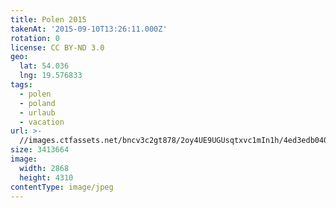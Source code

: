```yaml
---
title: Polen 2015
takenAt: '2015-09-10T13:26:11.000Z'
rotation: 0
license: CC BY-ND 3.0
geo:
  lat: 54.036
  lng: 19.576833
tags:
  - polen
  - poland
  - urlaub
  - vacation
url: >-
  //images.ctfassets.net/bncv3c2gt878/2oy4UE9UGUsqtxvc1mIn1h/4ed3edb040f921fc21fd73cf0e41f735/polen-2015_25862661311_o
size: 3413664
image:
  width: 2868
  height: 4310
contentType: image/jpeg
---
```


